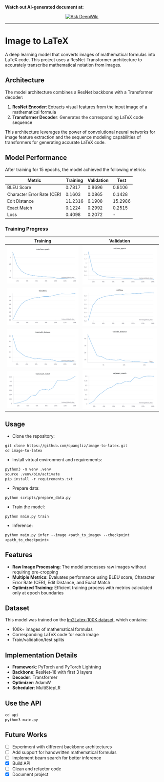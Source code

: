 
**Watch out AI-generated document at:**
<div align="center">

[![Ask DeepWiki](https://deepwiki.com/badge.svg)](https://deepwiki.com/quangliz/image-to-latex)

</div>

---

# Image to LaTeX
A deep learning model that converts images of mathematical formulas into LaTeX code. This project uses a ResNet-Transformer architecture to accurately transcribe mathematical notation from images.

## Architecture

The model architecture combines a ResNet backbone with a Transformer decoder:

1. **ResNet Encoder**: Extracts visual features from the input image of a mathematical formula
2. **Transformer Decoder**: Generates the corresponding LaTeX code sequence

This architecture leverages the power of convolutional neural networks for image feature extraction and the sequence modeling capabilities of transformers for generating accurate LaTeX code.

## Model Performance

After training for 15 epochs, the model achieved the following metrics:

| Metric | Training | Validation | Test |
|--------|----------|------------|------|
| BLEU Score | 0.7817 | 0.8696 | 0.8106 |
| Character Error Rate (CER) | 0.1603 | 0.0865 | 0.1428 |
| Edit Distance | 11.2316 | 6.1908 | 15.2986 |
| Exact Match | 0.1224 | 0.2992 | 0.2515 |
| Loss | 0.4098 | 0.2072 | - |

### Training Progress

| Training | Validation |
|---------------|-----------------|
| ![Training Loss](assess/train_loss_epoch.png) | ![Validation Loss](assess/val_loss_epoch.png) |
| ![Training BLEU](assess/train_bleu.png) | ![Validation BLEU](assess/val_bleu.png) |
| ![Training Edit Distance](assess/train_edit_distance.png) | ![Validation Edit Distance](assess/val_edit_distance.png) |
| ![Training Exact Match](assess/train_exact_math.png) | ![Validation Exact Match](assess/val_exact_math.png) |


## Usage
- Clone the repository:
```
git clone https://github.com/quangliz/image-to-latex.git
cd image-to-latex
```
- Install virtual environment and requirements:
```
python3 -m venv .venv
source .venv/bin/activate
pip install -r requirements.txt
```
- Prepare data:
```
python scripts/prepare_data.py
```
- Train the model:
```
python main.py train
```
- Inference:
```
python main.py infer --image <path_to_image> --checkpoint <path_to_checkpoint>
```

## Features

- **Raw Image Processing**: The model processes raw images without requiring pre-cropping
- **Multiple Metrics**: Evaluates performance using BLEU score, Character Error Rate (CER), Edit Distance, and Exact Match
- **Optimized Training**: Efficient training process with metrics calculated only at epoch boundaries

## Dataset

This model was trained on the [Im2Latex-100K dataset](https://im2markup.yuntiandeng.com/data/), which contains:
- 100k+ images of mathematical formulas
- Corresponding LaTeX code for each image
- Train/validation/test splits

## Implementation Details

- **Framework**: PyTorch and PyTorch Lightning
- **Backbone**: ResNet-18 with first 3 layers
- **Decoder**: Transformer
- **Optimizer**: AdamW 
- **Scheduler**: MultiStepLR

## Use the API
```
cd api
python3 main.py
```
## Future Works

- [ ] Experiment with different backbone architectures
- [ ] Add support for handwritten mathematical formulas
- [ ] Implement beam search for better inference
- [x] Build API
- [ ] Clean and refactor code
- [x] Document project

<div align="center">
